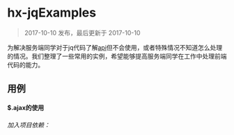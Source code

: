 hx-jqExamples
===

> 2017-10-10 发布，最后更新于 2017-10-10

为解决服务端同学对于jq代码了解[api](http://jquery.cuishifeng.cn/)但不会使用，或者特殊情况不知道怎么处理的情况。我们整理了一些常用的实例，希望能够提高服务端同学在工作中处理前端代码的能力。

## 用例

#### $.ajax的使用

###### 加入项目依赖：
